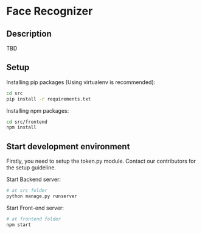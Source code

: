 # Face Recognizer

## Description

TBD

## Setup

Installing pip packages (Using virtualenv is recommended):

```bash
cd src
pip install -r requirements.txt
```

Installing npm packages:

```bash
cd src/frontend
npm install
```

## Start development environment

Firstly, you need to setup the token.py module. Contact our contributors for the setup guideline.

Start Backend server:
```bash
# at src folder
python manage.py runserver
```

Start Front-end server:

```bash
# at frontend folder
npm start
```


